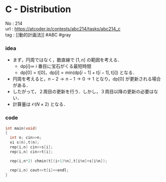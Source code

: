 # C - Distribution

No	: 214  
url	: https://atcoder.jp/contests/abc214/tasks/abc214_c  
tag	: [[動的計画法]]  #ABC #gray

### idea
- まず，円周ではなく，数直線で $[1,n]$ の範囲を考える．
  - $\text{dp}[i] \coloneqq$ $i$ 番目に宝石がくる最短時間
  - $\text{dp}[0]=\text{t}[0]$，$\text{dp}[i]=\text{min}(\text{dp}[i-1]+\text{t}[i-1],\text{t}[i])$ となる．
- 円周を考えると，$n-2 \rightarrow n-1 \rightarrow 0 \rightarrow 1$ となり，$\text{dp}[0]$ が更新される場合がある．
- したがって，２周目の更新を行う．しかし，３周目以降の更新の必要はない．
- 計算量は $\mathcal{O}(N \times 2)$ となる．

### code
```cpp
int	main(void)
{
  int n; cin>>n;
  vi s(n),t(n);
  rep(i,n) cin>>s[i];
  rep(i,n) cin>>t[i];

  rep(i,n*2) chmin(t[(i+1)%n],t[i%n]+s[i%n]);

  rep(i,n) cout<<t[i]<<endl;
}
```